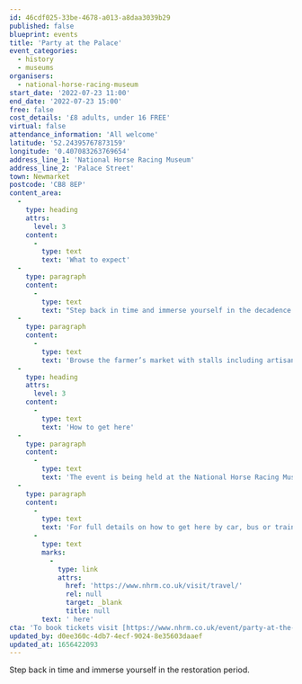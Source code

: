 ```yaml
---
id: 46cdf025-33be-4678-a013-a8daa3039b29
published: false
blueprint: events
title: 'Party at the Palace'
event_categories:
  - history
  - museums
organisers:
  - national-horse-racing-museum
start_date: '2022-07-23 11:00'
end_date: '2022-07-23 15:00'
free: false
cost_details: '£8 adults, under 16 FREE'
virtual: false
attendance_information: 'All welcome'
latitude: '52.24395767873159'
longitude: '0.407083263769654'
address_line_1: 'National Horse Racing Museum'
address_line_2: 'Palace Street'
town: Newmarket
postcode: 'CB8 8EP'
content_area:
  -
    type: heading
    attrs:
      level: 3
    content:
      -
        type: text
        text: 'What to expect'
  -
    type: paragraph
    content:
      -
        type: text
        text: "Step back in time and immerse yourself in the decadence of the restoration period as it is brought to life with a multi-sensory, living history event, recreating the era through enactment, music and dancing. Listen to the costumed musicians playing songs and ballads on instruments from the 1670’s, including a number of original songs about Newmarket, horse-racing and King Charles II. Join in with country dancing; dancers will be on hand to demonstrate and teach you the steps. Have fun with 17th\_century children’s games, including dice and sword play."
  -
    type: paragraph
    content:
      -
        type: text
        text: 'Browse the farmer’s market with stalls including artisanal chocolates, cheeses and award winning spirits, local honey, cider, gorgeous pottery and more.'
  -
    type: heading
    attrs:
      level: 3
    content:
      -
        type: text
        text: 'How to get here'
  -
    type: paragraph
    content:
      -
        type: text
        text: 'The event is being held at the National Horse Racing Museum, CB8 8EP'
  -
    type: paragraph
    content:
      -
        type: text
        text: 'For full details on how to get here by car, bus or train, click'
      -
        type: text
        marks:
          -
            type: link
            attrs:
              href: 'https://www.nhrm.co.uk/visit/travel/'
              rel: null
              target: _blank
              title: null
        text: ' here'
cta: 'To book tickets visit [https://www.nhrm.co.uk/event/party-at-the-palace-2022/ ](https://www.nhrm.co.uk/event/party-at-the-palace-2022/)'
updated_by: d0ee360c-4db7-4ecf-9024-8e35603daaef
updated_at: 1656422093
---
```

Step back in time and immerse yourself in the restoration period.